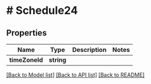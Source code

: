 # # Schedule24

## Properties

Name | Type | Description | Notes
------------ | ------------- | ------------- | -------------
**timeZoneId** | **string** |  |

[[Back to Model list]](../../README.md#models) [[Back to API list]](../../README.md#endpoints) [[Back to README]](../../README.md)
